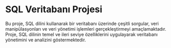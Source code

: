 # SQL Veritabanı Projesi

Bu proje, SQL dilini kullanarak bir veritabanı üzerinde çeşitli sorgular, veri manipülasyonları ve veri yönetimi işlemleri gerçekleştirmeyi amaçlamaktadır. Proje, SQL dilinin temel ve ileri seviye özelliklerini uygulayarak veritabanı yönetimini ve analizini göstermektedir.
